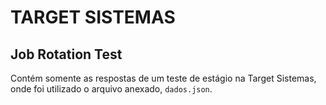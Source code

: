 # TARGET SISTEMAS

## Job Rotation Test
Contém somente as respostas de um teste de estágio na Target Sistemas, onde foi utilizado o arquivo anexado, ```dados.json```.